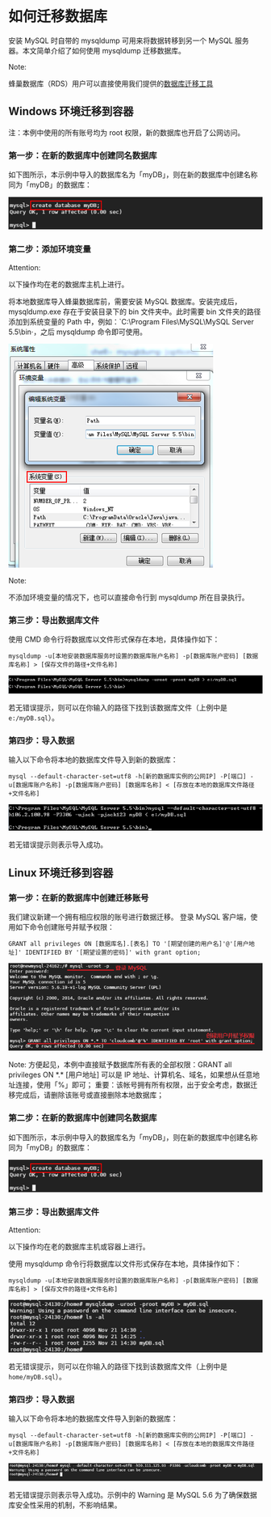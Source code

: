 # 如何迁移数据库

安装 MySQL 时自带的 mysqldump 可用来将数据转移到另一个 MySQL 服务器。本文简单介绍了如何使用 mysqldump 迁移数据库。

<span>Note:</span><div class="alertContent">蜂巢数据库（RDS）用户可以直接使用我们提供的[数据库迁移工具](http://support.c.163.com/md.html#!平台服务/数据库/使用指南/迁移外部数据库.md)</div>

## Windows 环境迁移到容器

注：本例中使用的所有账号均为 root 权限，新的数据库也开启了公网访问。

### 第一步：在新的数据库中创建同名数据库

如下图所示，本示例中导入的数据库名为「myDB」，则在新的数据库中创建名称同为「myDB」的数据库：

![](../image/如何迁移数据库-创建同名数据库.png)

### 第二步：添加环境变量

<span>Attention:</span><div class="alertContent">以下操作均在老的数据库主机上进行。</div>

将本地数据库导入蜂巢数据库前，需要安装 MySQL 数据库。安装完成后，mysqldump.exe 存在于安装目录下的 bin 文件夹中。此时需要 bin 文件夹的路径添加到系统变量的 Path 中，例如：`C:\Program Files\MySQL\MySQL Server 5.5\bin·，之后 mysqldump 命令即可使用。

![](../image/如何迁移数据库-系统变量设置.png)

<span>Note:</span><div class="alertContent">不添加环境变量的情况下，也可以直接命令行到 mysqldump 所在目录执行。</div>

### 第三步：导出数据库文件

使用 CMD 命令行将数据库以文件形式保存在本地，具体操作如下：

	mysqldump -u[本地安装数据库服务时设置的数据库账户名称] -p[数据库账户密码] [数据库名称] > [保存文件的路径+文件名称]

![](../image/如何迁移数据库-导出数据库文件W.png)

若无错误提示，则可以在你输入的路径下找到该数据库文件（上例中是 `e:/myDB.sql`）。

### 第四步：导入数据
输入以下命令将本地的数据库文件导入到新的数据库：

	mysql --default-character-set=utf8 -h[新的数据库实例的公网IP] -P[端口] -u[数据库账户名称] -p[数据库账户密码] [数据库名称] < [存放在本地的数据库文件路径+文件名称]

![](../image/如何迁移数据库-导入数据库文件W.png)

若无错误提示则表示导入成功。


## Linux 环境迁移到容器

### 第一步：在新的数据库中创建迁移账号

我们建议新建一个拥有相应权限的账号进行数据迁移。 登录 MySQL 客户端，使用如下命令创建账号并赋予权限：

	GRANT all privileges ON [数据库名].[表名] TO '[期望创建的用户名]'@'[用户地址]' IDENTIFIED BY '[期望设置的密码]' with grant option;

![](../image/如何迁移数据库-创建迁移账号.png)

<span>Note:</span>
方便起见，本例中直接赋予数据库所有表的全部权限：GRANT all privileges ON \*.\*
[用户地址] 可以是 IP 地址、计算机名、域名，如果想从任意地址连接，使用「%」即可；
重要：该帐号拥有所有权限，出于安全考虑，数据迁移完成后，请删除该账号或直接删除本地数据库；

### 第二步：在新的数据库中创建同名数据库

如下图所示，本示例中导入的数据库名为「myDB」，则在新的数据库中创建名称同为「myDB」的数据库：

![](../image/如何迁移数据库-创建同名数据库.png)

### 第三步：导出数据库文件

<span>Attention:</span><div class="alertContent">以下操作均在老的数据库主机或容器上进行。</div>

使用 mysqldump 命令行将数据库以文件形式保存在本地，具体操作如下：

	mysqldump -u[本地安装数据库服务时设置的数据库账户名称] -p[数据库账户密码] [数据库名称] > [保存文件的路径+文件名称]

![](../image/如何迁移数据库-导出数据库文件L.png)

若无错误提示，则可以在你输入的路径下找到该数据库文件（上例中是 `home/myDB.sql`）。

### 第四步：导入数据

输入以下命令将本地的数据库文件导入到新的数据库：

	mysql --default-character-set=utf8 -h[新的数据库实例的公网IP] -P[端口] -u[数据库账户名称] -p[数据库账户密码] [数据库名称] < [存放在本地的数据库文件路径+文件名称]

![](../image/如何迁移数据库-导入数据库文件L.png)

若无错误提示则表示导入成功。示例中的 Warning 是 MySQL 5.6 为了确保数据库安全性采用的机制，不影响结果。
